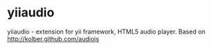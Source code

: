 yiiaudio
===========

yiiaudio - extension for yii framework, HTML5 audio player. Based on http://kolber.github.com/audiojs

